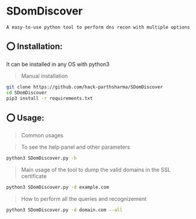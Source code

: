 # SDomDiscover

`A easy-to-use python tool to perform dns recon with multiple options`

## ⭕ Installation:
It can be installed in any OS with python3

> Manual installation
```sh
git clone https://github.com/hack-parthsharma/SDomDiscover
cd SDomDiscover
pip3 install -r requirements.txt
```

## ⭕ Usage:

> Common usages

> To see the help panel and other parameters
```sh
python3 SDomDiscover.py -h
```

> Main usage of the tool to dump the valid domains in the SSL certificate 
```sh
python3 SDomDiscover.py -d example.com
```

> How to perform all the queries and recognizement
```sh
python3 SDomDiscover.py -d domain.com --all
```
